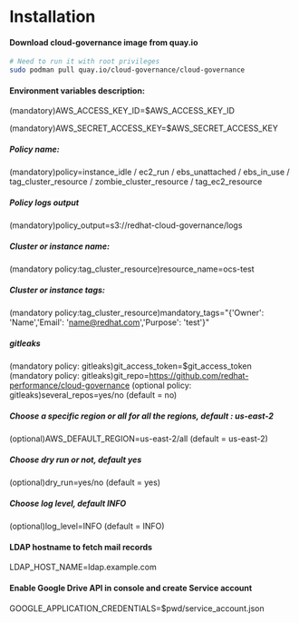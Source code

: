 # Installation

#### Download cloud-governance image from quay.io

```sh
# Need to run it with root privileges
sudo podman pull quay.io/cloud-governance/cloud-governance
```

#### Environment variables description:

(mandatory)AWS_ACCESS_KEY_ID=$AWS_ACCESS_KEY_ID

(mandatory)AWS_SECRET_ACCESS_KEY=$AWS_SECRET_ACCESS_KEY

##### Policy name:

(mandatory)policy=instance_idle / ec2_run / ebs_unattached / ebs_in_use / tag_cluster_resource /
zombie_cluster_resource / tag_ec2_resource

##### Policy logs output

(mandatory)policy_output=s3://redhat-cloud-governance/logs

##### Cluster or instance name:

(mandatory policy:tag_cluster_resource)resource_name=ocs-test

##### Cluster or instance tags:

(mandatory policy:tag_cluster_resource)mandatory_tags="{'Owner': 'Name','Email': 'name@redhat.com','Purpose': 'test'}"

##### gitleaks

(mandatory policy: gitleaks)git_access_token=$git_access_token
(mandatory policy: gitleaks)git_repo=https://github.com/redhat-performance/cloud-governance
(optional policy: gitleaks)several_repos=yes/no (default = no)

##### Choose a specific region or all for all the regions, default : us-east-2

(optional)AWS_DEFAULT_REGION=us-east-2/all (default = us-east-2)

##### Choose dry run or not, default yes

(optional)dry_run=yes/no (default = yes)

##### Choose log level, default INFO

(optional)log_level=INFO (default = INFO)

#### LDAP hostname to fetch mail records

LDAP_HOST_NAME=ldap.example.com

#### Enable Google Drive API in console and create Service account

GOOGLE_APPLICATION_CREDENTIALS=$pwd/service_account.json
